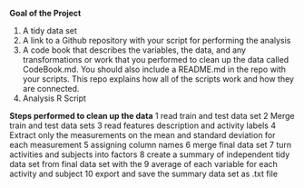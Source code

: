 **Goal of the Project**
1. A tidy data set
2. A link to a Github repository with your script for performing the analysis
3. A code book that describes the variables, the data, and any transformations or work that you performed to clean up the data called CodeBook.md. You should also include a README.md in the repo with your scripts. This repo explains how all of the scripts work and how they are connected.
4. Analysis R Script


**Steps performed to clean up the data**
1 read train and test data set
2 Merge train and test data sets
3 read features description and activity labels
4 Extract only the measurements on the mean and standard deviation for each measurement
5 assigning column names
6 merge final data set
7 turn activities and subjects into factors
8 create a summary of independent tidy data set from final data set with the
9 average of each variable for each activity and subject
10 export and save the summary data set as .txt file
